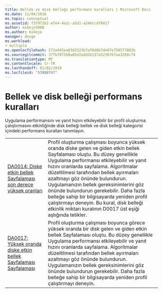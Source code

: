 ```yaml
---
title: Bellek ve disk belleği performans kuralları | Microsoft Docs
ms.date: 11/04/2016
ms.topic: conceptual
ms.assetid: f37972b2-efe4-4a1c-a5d1-a246ccd76817
author: mikejo5000
ms.author: mikejo
manager: douge
ms.workload:
- multiple
ms.openlocfilehash: 572e645ea83d2523b7af0d867de07e758577882b
ms.sourcegitcommit: 37fb7075b0a65d2add3b137a5230767aa3266c74
ms.translationtype: MT
ms.contentlocale: tr-TR
ms.lasthandoff: 01/02/2019
ms.locfileid: "53988747"
---
```

# <a name="memory-and-paging-performance-rules"></a>Bellek ve disk belleği performans kuralları
Uygulama performansını ve yanıt hızını etkileyebilir bir profil oluşturma çalıştırmasını etkinliğinde disk belleği bellek ve disk belleği kategorisi içindeki performans kuralları tanımlayın.  
  
|||  
|-|-|  
|[DA0014: Diske etkin bellek Sayfalaması son derece yüksek oranları](../profiling/da0014-extremely-high-rates-of-paging-active-memory-to-disk.md)|Profil oluşturma çalışması boyunca yüksek oranda diske gelen ve giden etkin bellek Sayfalaması oluştu. Bu düzey genellikle Uygulama performansı etkileyebilir ve yanıt hızını oranlarda sayfalama. Algoritmalar düzeltilmesi tarafından bellek ayırmaları azaltmayı göz önünde bulundurun. Uygulamanızın bellek gereksinimlerini göz önünde bulundurun gerekebilir. Daha fazla belleğe sahip bir bilgisayarda yeniden profil çalıştırmayı deneyin. Bu kural, disk belleği etkinlik miktarı kuralının D0017 üst eşiği aştığında tetikler.|  
|[DA0017: Yüksek oranda diske etkin bellek Sayfalaması Sayfalaması](../profiling/da0017-high-rates-of-paging-active-memory-to-disk.md)|Profil oluşturma çalışması boyunca görece yüksek oranda bir disk gelen ve giden etkin bellek Sayfalaması oluştu. Bu düzey genellikle Uygulama performansı etkileyebilir ve yanıt hızını oranlarda sayfalama. Algoritmalar düzeltilmesi tarafından bellek ayırmaları azaltmayı göz önünde bulundurun. Uygulamanızın bellek gereksinimlerini göz önünde bulundurun gerekebilir. Daha fazla belleğe sahip bir bilgisayarda yeniden profil çalıştırmayı deneyin.|
